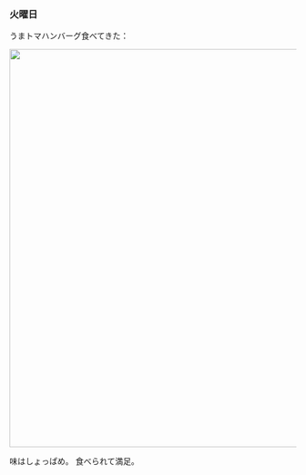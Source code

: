 ### 火曜日

うまトマハンバーグ食べてきた：

<img src="https://i.imgur.com/D37zdqP.jpeg" width="700">

味はしょっぱめ。
食べられて満足。